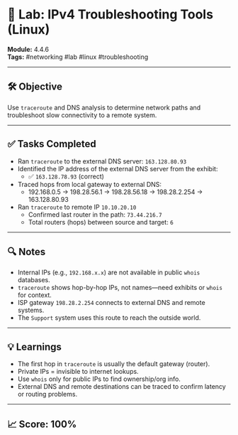 # 🧪 Lab: IPv4 Troubleshooting Tools (Linux)
**Module:** 4.4.6  
**Tags:** #networking #lab #linux #troubleshooting  

---

## 🛠️ Objective
Use `traceroute` and DNS analysis to determine network paths and troubleshoot slow connectivity to a remote system.

---

## ✅ Tasks Completed
- Ran `traceroute` to the external DNS server: `163.128.80.93`
- Identified the IP address of the external DNS server from the exhibit:
  - ✅ `163.128.78.93` (correct)
- Traced hops from local gateway to external DNS:
  - 192.168.0.5 → 198.28.56.1 → 198.28.56.18 → 198.28.2.254 → 163.128.80.93
- Ran `traceroute` to remote IP `10.10.20.10`
  - Confirmed last router in the path: `73.44.216.7`
  - Total routers (hops) between source and target: `6`

---

## 🔍 Notes
- Internal IPs (e.g., `192.168.x.x`) are not available in public `whois` databases.  
- `traceroute` shows hop-by-hop IPs, not names—need exhibits or `whois` for context.
- ISP gateway `198.28.2.254` connects to external DNS and remote systems.
- The `Support` system uses this route to reach the outside world.

---

## 💡 Learnings
- The first hop in `traceroute` is usually the default gateway (router).
- Private IPs = invisible to internet lookups.
- Use `whois` only for public IPs to find ownership/org info.
- External DNS and remote destinations can be traced to confirm latency or routing problems.

---

## 📈 Score: 100%
